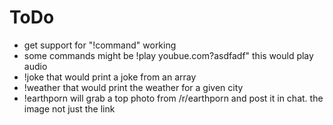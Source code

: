 # ToDo

- get support for "!command" working
- some commands might be !play youbue.com?asdfadf" this would play audio
- !joke that would print a joke from an array
- !weather <city> that would print the weather for a given city
- !earthporn will grab a top photo from /r/earthporn and post it in chat. the image not just the link